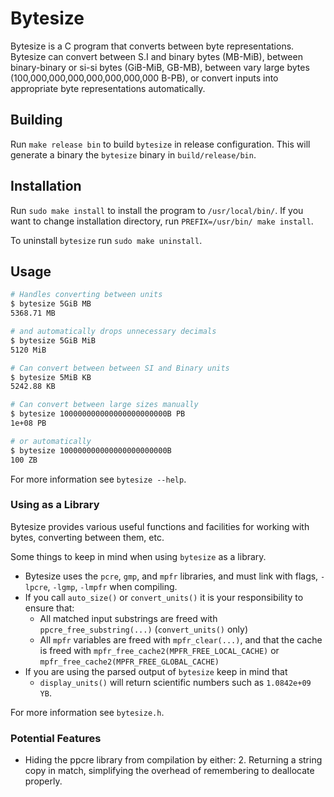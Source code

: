 # Bytesize

Bytesize is a C program that converts between byte representations.
Bytesize can convert between S.I and binary bytes (MB-MiB), between
binary-binary or si-si bytes (GiB-MiB, GB-MB), between vary large bytes
(100,000,000,000,000,000,000,000 B-PB), or convert inputs into
appropriate byte representations automatically.

## Building

Run `make release bin` to build `bytesize` in release configuration.
This will generate a binary the `bytesize` binary in `build/release/bin`.

## Installation

Run `sudo make install` to install the program to `/usr/local/bin/`.
If you want to change installation directory, run `PREFIX=/usr/bin/ make install`.

To uninstall `bytesize` run `sudo make uninstall`.

## Usage

``` bash
# Handles converting between units 
$ bytesize 5GiB MB
5368.71 MB

# and automatically drops unnecessary decimals
$ bytesize 5GiB MiB
5120 MiB

# Can convert between between SI and Binary units 
$ bytesize 5MiB KB
5242.88 KB

# Can convert between large sizes manually
$ bytesize 100000000000000000000000B PB
1e+08 PB

# or automatically
$ bytesize 100000000000000000000000B
100 ZB
```

For more information see `bytesize --help`.

### Using as a Library

Bytesize provides various useful functions and facilities for working with bytes, converting between them, etc.

Some things to keep in mind when using `bytesize` as a library.

- Bytesize uses the `pcre`, `gmp`, and `mpfr` libraries, and must link with flags, `-lpcre`, `-lgmp`, `-lmpfr` when compiling.
- If you call `auto_size()` or `convert_units()` it is your responsibility to ensure that:
    - All matched input substrings are freed with `ppcre_free_substring(...)` (`convert_units()` only)
    - All `mpfr` variables are freed with `mpfr_clear(...)`, and that the cache is
        freed with `mpfr_free_cache2(MPFR_FREE_LOCAL_CACHE)` or `mpfr_free_cache2(MPFR_FREE_GLOBAL_CACHE)`
- If you are using the parsed output of `bytesize` keep in mind that
    - `display_units()` will return scientific numbers such as `1.0842e+09 YB`.

For more information see `bytesize.h`.

### Potential Features

- Hiding the ppcre library from compilation by either:
    2. Returning a string copy in match, simplifying the overhead of remembering to deallocate properly.

